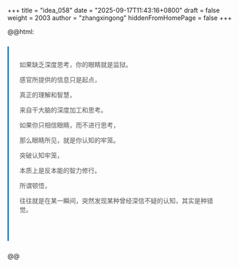+++
title = "idea_058"
date = "2025-09-17T11:43:16+0800"
draft = false
weight = 2003
author = "zhangxingong"
hiddenFromHomePage = false
+++


@@html:
<style>
blockquote {
    margin: 25px auto;
    quotes: "“" "”" "‘" "’";
    padding: 1.5rem;
    color: #555555;
    padding: 1rem 1.5rem;
    border-left: 0.2rem solid #0077b8;
    position: relative;
    background: var(--haze);
}
</style>

<blockquote>
<p>如果缺乏深度思考，你的眼睛就是监狱。</p>

<p>感官所提供的信息只是起点，</p>

<p>真正的理解和智慧，</p>

<p>来自干大脑的深度加工和思考。</p>

<p></p>
<p>如果你只相信眼睛，而不进行思考，</p>

<p>那么眼睛所见，就是你认知的牢笼。</p>

<p></p>
<p>突破认知牢笼，</p>

<p>本质上是反本能的智力修行。</p>

<p>所谓顿悟，</p>

<p>往往就是在某一瞬间，突然发现某种曾经深信不疑的认知，其实是种错觉。</p>
<p>&nbsp;</p></blockquote>
@@
